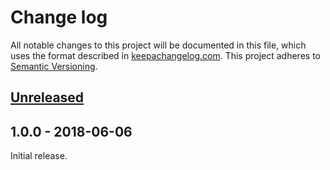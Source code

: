 # Change log

All notable changes to this project will be documented in this file,
which uses the format described in
[keepachangelog.com](http://keepachangelog.com/). This project adheres
to [Semantic Versioning](http://semver.org/).

## [Unreleased][unreleased]

## 1.0.0 - 2018-06-06

Initial release.

[unreleased]: https://github.com/18F/cg-django-uaa/compare/v1.0.0...HEAD
